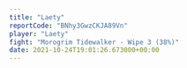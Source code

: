 ```yaml
---
title: "Laety"
reportCode: "BNhy3GwzCKJA89Vn"
player: "Laety"
fight: "Morogrim Tidewalker - Wipe 3 (38%)"
date: 2021-10-24T19:01:26.673000+00:00
---
```


